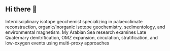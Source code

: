 ## Hi there 👋

Interdisciplinary isotope geochemist specializing in palaeoclimate reconstruction, organic/inorganic isotope geochemistry, sedimentology, and environmental magnetism. My Arabian Sea research examines Late Quaternary denitrification, OMZ expansion, circulation, stratification, and low-oxygen events using multi-proxy approaches
